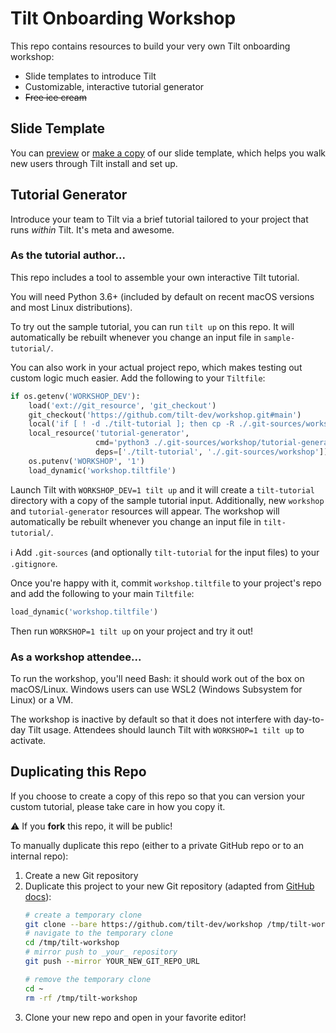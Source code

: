 # Tilt Onboarding Workshop
This repo contains resources to build your very own Tilt onboarding workshop:
 * Slide templates to introduce Tilt
 * Customizable, interactive tutorial generator
 * ~~Free ice cream~~
 
## Slide Template
You can [preview][slide-deck-preview] or [make a copy][slide-deck-copy]  of our slide template, which helps you walk new users through Tilt install and set up.

## Tutorial Generator
Introduce your team to Tilt via a brief tutorial tailored to your project that runs _within_ Tilt.
It's meta and awesome.

### As the tutorial author...

This repo includes a tool to assemble your own interactive Tilt tutorial.

You will need Python 3.6+ (included by default on recent macOS versions and most Linux distributions).

To try out the sample tutorial, you can run `tilt up` on this repo.
It will automatically be rebuilt whenever you change an input file in `sample-tutorial/`.

You can also work in your actual project repo, which makes testing out custom logic much easier.
Add the following to your `Tiltfile`:
```python
if os.getenv('WORKSHOP_DEV'):
    load('ext://git_resource', 'git_checkout')
    git_checkout('https://github.com/tilt-dev/workshop.git#main')
    local('if [ ! -d ./tilt-tutorial ]; then cp -R ./.git-sources/workshop/sample-tutorial ./tilt-tutorial; fi')
    local_resource('tutorial-generator',
                   cmd='python3 ./.git-sources/workshop/tutorial-generator/gen.py ./tilt-tutorial',
                   deps=['./tilt-tutorial', './.git-sources/workshop'])
    os.putenv('WORKSHOP', '1')
    load_dynamic('workshop.tiltfile')
```
Launch Tilt with `WORKSHOP_DEV=1 tilt up` and it will create a `tilt-tutorial` directory with a copy of the sample tutorial input.
Additionally, new `workshop` and `tutorial-generator` resources will appear.
The workshop will automatically be rebuilt whenever you change an input file in `tilt-tutorial/`.

:information_source: Add `.git-sources` (and optionally `tilt-tutorial` for the input files) to your `.gitignore`.

Once you're happy with it, commit `workshop.tiltfile` to your project's repo and add the following to your main `Tiltfile`:
```python
load_dynamic('workshop.tiltfile')
```

Then run `WORKSHOP=1 tilt up` on your project and try it out!

### As a workshop attendee...
To run the workshop, you'll need Bash: it should work out of the box on macOS/Linux.
Windows users can use WSL2 (Windows Subsystem for Linux) or a VM.

The workshop is inactive by default so that it does not interfere with day-to-day Tilt usage.
Attendees should launch Tilt with `WORKSHOP=1 tilt up` to activate.

## Duplicating this Repo
If you choose to create a copy of this repo so that you can version your custom tutorial, please take care in how you copy it.

:warning: If you **fork** this repo, it will be public!

To manually duplicate this repo (either to a private GitHub repo or to an internal repo):
1. Create a new Git repository
2. Duplicate this project to your new Git repository (adapted from [GitHub docs][duplicate-repo]):
    ```sh
    # create a temporary clone
    git clone --bare https://github.com/tilt-dev/workshop /tmp/tilt-workshop
    # navigate to the temporary clone
    cd /tmp/tilt-workshop
    # mirror push to _your_ repository
    git push --mirror YOUR_NEW_GIT_REPO_URL

    # remove the temporary clone
    cd ~
    rm -rf /tmp/tilt-workshop
    ```
3. Clone your new repo and open in your favorite editor!


[duplicate-repo]: https://docs.github.com/en/github/creating-cloning-and-archiving-repositories/creating-a-repository-on-github/duplicating-a-repository
[slide-deck-preview]: https://docs.google.com/presentation/d/1kJKilOWis_0tlgIDwA7oHVYhxx3Ebqm32glKv10O7zM/edit
[slide-deck-copy]: https://docs.google.com/presentation/d/1kJKilOWis_0tlgIDwA7oHVYhxx3Ebqm32glKv10O7zM/copy
